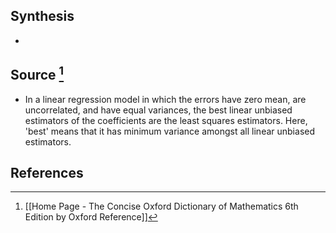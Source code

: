 ## Synthesis
- 
## Source [^1]
- In a linear regression model in which the errors have zero mean, are uncorrelated, and have equal variances, the best linear unbiased estimators of the coefficients are the least squares estimators. Here, 'best' means that it has minimum variance amongst all linear unbiased estimators. 
## References

[^1]: [[Home Page - The Concise Oxford Dictionary of Mathematics 6th Edition by Oxford Reference]]